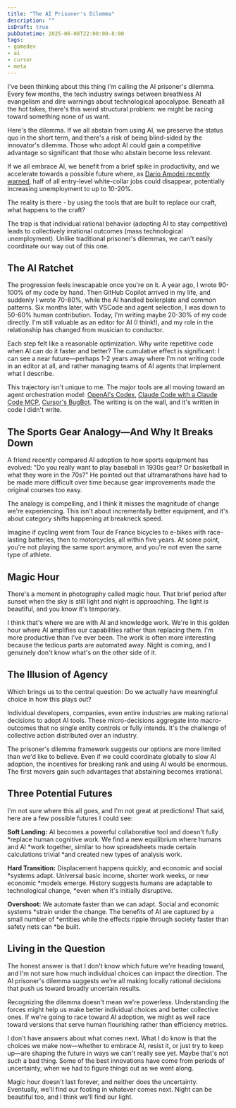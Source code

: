 ```yaml
---
title: "The AI Prisoner's Dilemma"
description: ""
isDraft: true
pubDatetime: 2025-06-08T22:00:00-8:00
tags:
- gamedev
- ai
- cursor
- meta
---
```


I've been thinking about this thing I'm calling the AI prisoner's dilemma. Every
few months, the tech industry swings between breathless AI evangelism and dire
warnings about technological apocalypse. Beneath all the hot takes, there's this
weird structural problem: we might be racing toward something none of us want.

Here's the dilemma. If we all abstain from using AI, we preserve the status quo
in the short term, and there's a risk of being blind-sided by the innovator's
dilemma. Those who adopt AI could gain a competitive advantage so significant
that those who abstain become less relevant.

If we all embrace AI, we benefit from a brief spike in productivity, and we
accelerate towards a possible future where, as [Dario Amodei recently
warned](https://www.axios.com/2025/05/28/ai-jobs-white-collar-unemployment-anthropic),
half of all entry-level white-collar jobs could disappear, potentially
increasing unemployment to up to 10-20%. 

The reality is there - by using the tools that are built to replace our craft,
what happens to the craft?

The trap is that individual rational behavior (adopting AI to stay competitive)
leads to collectively irrational outcomes (mass technological unemployment).
Unlike traditional prisoner's dilemmas, we can't easily coordinate our way out
of this one. 

## The AI Ratchet

The progression feels inescapable once you're on it. A year ago, I wrote 90-100%
of my code by hand. Then GitHub Copilot arrived in my life, and suddenly I wrote
70-80%, while the AI handled boilerplate and common patterns. Six months later,
with VSCode and agent selection, I was down to 50-60% human contribution. Today,
I'm writing maybe 20-30% of my code directly. I'm still valuable as an editor
for AI (I think!), and my role in the relationship has changed from musician to
conductor.

Each step felt like a reasonable optimization. Why write repetitive code when AI
can do it faster and better? The cumulative effect is significant: I can see a
near future—perhaps 1-2 years away where I'm not writing code in an editor at
all, and rather managing teams of AI agents that implement what I describe.

This trajectory isn't unique to me. The major tools are all moving toward an
agent orchestration model: [OpenAI's
Codex](https://openai.com/index/introducing-codex/), [Claude Code with a Claude
Code MCP](https://docs.anthropic.com/en/docs/claude-code/mcp), [Cursor's
BugBot](https://docs.cursor.com/bugbot). The writing is on the wall, and it's
written in code I didn't write.

## The Sports Gear Analogy—And Why It Breaks Down

A friend recently compared AI adoption to how sports equipment has evolved: "Do
you really want to play baseball in 1930s gear? Or basketball in what they wore
in the 70s?" He pointed out that ultramarathons have had to be made more
difficult over time because gear improvements made the original courses too
easy.

The analogy is compelling, and I think it misses the magnitude of change we're
experiencing. This isn't about incrementally better equipment, and it's about
category shifts happening at breakneck speed.

Imagine if cycling went from Tour de France bicycles to e-bikes with
race-lasting batteries, then to motorcycles, all within five years. At some
point, you're not playing the same sport anymore, and you're not even the same
type of athlete.

## Magic Hour

There's a moment in photography called magic hour. That brief period after
sunset when the sky is still light and night is approaching. The light is
beautiful, and you know it's temporary.

I think that's where we are with AI and knowledge work. We're in this golden
hour where AI amplifies our capabilities rather than replacing them. I'm more
productive than I've ever been. The work is often more interesting because the
tedious parts are automated away. Night is coming, and I genuinely don't know
what's on the other side of it.

## The Illusion of Agency

Which brings us to the central question: Do we actually have meaningful choice
in how this plays out?

Individual developers, companies, even entire industries are making rational
decisions to adopt AI tools. These micro-decisions aggregate into macro-outcomes
that no single entity controls or fully intends. It's the challenge of
collective action distributed over an industry. 

The prisoner's dilemma framework suggests our options are more limited than we'd
like to believe. Even if we could coordinate globally to slow AI adoption, the
incentives for breaking rank and using AI would be enormous. The first movers
gain such advantages that abstaining becomes irrational.

## Three Potential Futures

I'm not sure where this all goes, and I'm not great at predictions! That said,
here are a few possible futures I could see:

**Soft Landing:** AI becomes a powerful collaborative tool and doesn't fully
*replace human cognitive work. We find a new equilibrium where humans and AI
*work together, similar to how spreadsheets made certain calculations trivial
*and created new types of analysis work.

**Hard Transition:** Displacement happens quickly, and economic and social
*systems adapt. Universal basic income, shorter work weeks, or new economic
*models emerge. History suggests humans are adaptable to technological change,
*even when it's initially disruptive.

**Overshoot:** We automate faster than we can adapt. Social and economic systems
*strain under the change. The benefits of AI are captured by a small number of
*entities while the effects ripple through society faster than safety nets can
*be built.

## Living in the Question

The honest answer is that I don't know which future we're heading toward, and
I'm not sure how much individual choices can impact the direction. The AI
prisoner's dilemma suggests we're all making locally rational decisions that
push us toward broadly uncertain results.

Recognizing the dilemma doesn't mean we're powerless. Understanding the forces
might help us make better individual choices and better collective ones. If
we're going to race toward AI adoption, we might as well race toward versions
that serve human flourishing rather than efficiency metrics.

I don't have answers about what comes next. What I do know is that the choices
we make now—whether to embrace AI, resist it, or just try to keep up—are shaping
the future in ways we can't really see yet. Maybe that's not such a bad thing.
Some of the best innovations have come from periods of uncertainty, when we had
to figure things out as we went along.

Magic hour doesn't last forever, and neither does the uncertainty. Eventually,
we'll find our footing in whatever comes next. 
Night can be beautiful too, and I think we'll find our light.